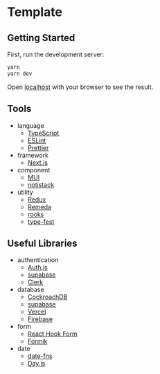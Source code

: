 # Template

## Getting Started

First, run the development server:

```bash
yarn
yarn dev
```

Open [localhost](http://localhost:3000) with your browser to see the result.

## Tools

* language
	* [TypeScript](https://www.typescriptlang.org)
	* [ESLint](https://eslint.org)
	* [Prettier](https://prettier.io)
* framework
	* [Next.js](https://nextjs.org)
* component
	* [MUI](https://mui.com)
	* [notistack](https://notistack.com)
* utility
	* [Redux](https://redux.js.org)
	* [Remeda](https://remedajs.com)
	* [rooks](https://rooks.vercel.app)
	* [type-fest](https://github.com/sindresorhus/type-fest)

## Useful Libraries

* authentication
	* [Auth.js](https://authjs.dev)
	* [supabase](https://supabase.com)
	* [Clerk](https://clerk.com)
* database
	* [CockroachDB](https://www.cockroachlabs.com)
	* [supabase](https://supabase.com)
	* [Vercel](https://vercel.com/storage)
	* [Firebase](https://firebase.google.com)
* form
	* [React Hook Form](https://react-hook-form.com)
	* [Formik](https://formik.org)
* date
	* [date-fns](https://date-fns.org)
	* [Day.js](https://day.js.org)
